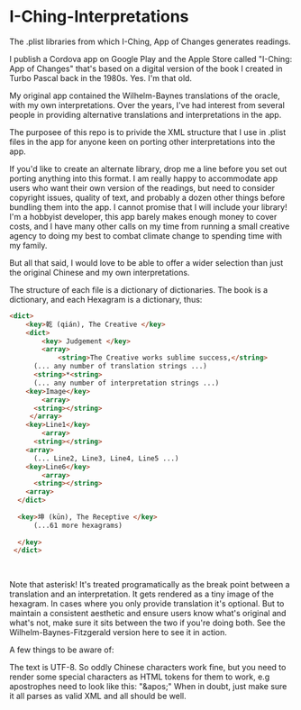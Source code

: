 # I-Ching-Interpretations
The .plist libraries from which I-Ching, App of Changes generates readings. 

I publish a Cordova app on Google Play and the Apple Store called "I-Ching: App of Changes" that's based on a digital version of the book I created in Turbo Pascal back in the 1980s. Yes. I'm that old. 

My original app contained the Wilhelm-Baynes translations of the oracle, with my own interpretations. Over the years, I've had interest from several people in providing alternative translations and interpretations in the app. 

The purposee of this repo is to privide the XML structure that I use in .plist files in the app for anyone keen on porting other interpretations into the app. 

If you'd like to create an alternate library, drop me a line before you set out porting anything into this format. I am really happy to accommodate app users who want their own version of the readings, but need to consider copyright issues, quality of text, and probably a dozen other things before bundling them into the app. I cannot promise that I will include your library! I'm a hobbyist developer, this app barely makes enough money to cover costs, and I have many other calls on my time from running a small creative agency to doing my best to combat climate change to spending time with my family. 

But all that said, I would love to be able to offer a wider selection than just the original Chinese and my own interpretations. 

The structure of each file is a dictionary of dictionaries. The book is a dictionary, and each Hexagram is a dictionary, thus:

```html
<dict>
	<key>乾 (qián), The Creative </key>
	<dict>
		<key> Judgement </key>
		<array>
			<string>The Creative works sublime success,</string>
      (... any number of translation strings ...)
      <string>*<string>
      (... any number of interpretation strings ...)   
    <key>Image</key>
		<array>
      <string></string>
     </array>  
    <key>Line1</key>
		<array>
      <string></string>
    <array>
      (... Line2, Line3, Line4, Line5 ...)
    <key>Line6</key> 
		<array>
      <string></string>
    <array>
  </dict>
      
  <key>坤 (kūn), The Receptive </key>
      (...61 more hexagrams)
      
  </key>
 </dict>      
      
      
```
Note that asterisk! It's treated programatically as the break point between a translation and an interpretation. It gets rendered as a tiny image of the hexagram. In cases where you only provide translation it's optional. But to maintain a consistent aesthetic and ensure users know what's original and what's not, make sure it sits between the two if you're doing both. See the Wilhelm-Baynes-Fitzgerald version here to see it in action.  

A few things to be aware of: 

The text is UTF-8. So oddly Chinese characters work fine, but you need to render some special characters as HTML tokens for them to work, e.g apostrophes need to look like this: "\&apos;" When in doubt, just make sure it all parses as valid XML and all should be well. 






